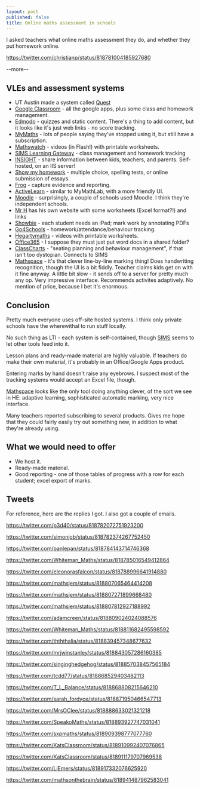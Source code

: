 ```yaml
---
layout: post
published: false
title: Online maths assessment in schools
---
```

I asked teachers what online maths assessment they do, and whether they put homework online.

https://twitter.com/christianp/status/818781004185927680

--more--

## VLEs and assessment systems

* UT Austin made a system called [Quest](https://quest.cns.utexas.edu/)
* [Google Classroom](https://www.google.com/edu/products/productivity-tools/classroom) - all the google apps, plus some class and homework management.
* [Edmodo](https://www.edmodo.com/) - quizzes and static content. There's a thing to add content, but it looks like it's just web links - no score tracking.
* [MyMaths](https://www.mymaths.co.uk/) - lots of people saying they've stopped using it, but still have a subscription.
* [Mathswatch](http://mathswatch.co.uk/) - videos (in Flash!) with printable worksheets.
* [SIMS Learning Gateway](http://www.capita-sims.co.uk/products/sims-learning-gateway) - class management and homework tracking
* [INSIGHT](http://www.tascsoftware.co.uk/software-titles/insight-parental-engagement/) - share information between kids, teachers, and parents. Self-hosted, on an IIS server! 
* [Show my homework](https://www.showmyhomework.co.uk/) - multiple choice, spelling tests, or online submission of essays.
* [Frog](https://www.frogeducation.com/) - capture evidence and reporting.
* [ActiveLearn](https://www.pearsonactivelearn.com/) - similar to MyMathLab, with a more friendly UI.
* [Moodle](https://moodle.org/) - surprisingly, a couple of schools used Moodle. I think they're independent schools.
* [Mr H](http://singinghedgehog.co.uk/mindex.htm) has his own website with some worksheets (Excel format?!) and links
* [Showbie](https://www.showbie.com/) - each student needs an iPad; mark work by annotating PDFs
* [Go4Schools](https://www.go4schools.com/) - homework/attendance/behaviour tracking.
* [Hegartymaths](https://www.go4schools.com/) - videos with printable worksheets.
* [Office365](https://products.office.com/en-gb/academic/compare-office-365-education-plans) - I suppose they must just put word docs in a shared folder?
* [ClassCharts](https://www.classcharts.com/) - "seating planning and behaviour management", if that isn't too dystopian. Connects to SIMS
* [Mathspace](https://mathspace.co/) - it's that clever line-by-line marking thing! Does handwriting recognition, though the UI is a bit fiddly. Teacher claims kids get on with it fine anyway. A little bit slow - it sends off to a server for pretty much any op. Very impressive interface. Recommends activites adaptively. No mention of price, because I bet it's enormous.

## Conclusion

Pretty much everyone uses off-site hosted systems. I think only private schools have the wherewithal to run stuff locally.

No such thing as LTI - each system is self-contained, though [SIMS](http://www.capita-sims.co.uk/products/sims-learning-gateway) seems to let other tools feed into it.

Lesson plans and ready-made material are highly valuable. If teachers do make their own material, it's probably in an Office/Google Apps product.

Entering marks by hand doesn't raise any eyebrows. I suspect most of the tracking systems would accept an Excel file, though.

[Mathspace](https://mathspace.co/) looks like the only tool doing anything clever, of the sort we see in HE: adaptive learning, sophisticated automatic marking, very nice interface.

Many teachers reported subscribing to several products. Gives me hope that they could fairly easily try out something new, in addition to what they're already using.

## What we would need to offer

* We host it.
* Ready-made material.
* Good reporting - one of those tables of progress with a row for each student; excel export of marks.

## Tweets

For reference, here are the replies I got. I also got a couple of emails.

https://twitter.com/p3d40/status/818782072751923200

https://twitter.com/simonjob/status/818782374267752450

https://twitter.com/panlepan/status/818784143714746368

https://twitter.com/Whiteman_Maths/status/818785016549412864

https://twitter.com/eleonorasfalcon/status/818788996641914880

https://twitter.com/mathsjem/status/818807065464414208

https://twitter.com/mathsjem/status/818807271899668480

https://twitter.com/mathsjem/status/818807812927188992

https://twitter.com/adamcreen/status/818809024024088576

https://twitter.com/Whiteman_Maths/status/818811682495598592

https://twitter.com/thththalia/status/818839457348677632

https://twitter.com/mrjwinstanley/status/818843057286160385

https://twitter.com/singinghedgehog/status/818857038457565184

https://twitter.com/tcdd77/status/818868529403482113

https://twitter.com/T_L_Balance/status/818868808215646210

https://twitter.com/sarah_fordyce/status/818871950466547713

https://twitter.com/MrsOClee/status/818888633021321218

https://twitter.com/SpeakoMaths/status/818893927747031041

https://twitter.com/sxpmaths/status/818909398777077760

https://twitter.com/KatsClassroom/status/818910992407076865

https://twitter.com/KatsClassroom/status/818911179707969538

https://twitter.com/LiEmers/status/818917332076625920

https://twitter.com/mathsonthebrain/status/818941487962583041
